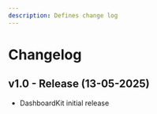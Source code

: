```yaml
---
description: Defines change log
---
```


# Changelog

## v1.0 - Release (13-05-2025)

* DashboardKit initial release
